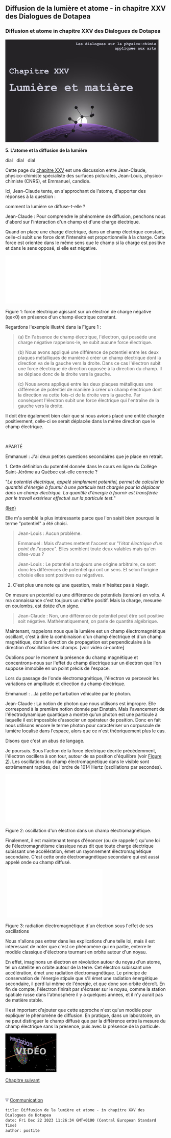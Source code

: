 ## Diffusion de la lumière et atome - in chapitre XXV des Dialogues de Dotapea
### Diffusion et atome in chapitre XXV des Dialogues de Dotapea
   ![](images/chap25planetemolecule.jpg)

**5\. L'atome et la diffusion de la lumière**

dial   dial   dial

Cette page du [chapitre XXV](chap25lumiereetmatiere.html) est une discussion entre Jean-Claude, physico-chimiste spécialiste des surfaces picturales, Jean-Louis, physico-chimiste (CNRS), et Emmanuel, candide.

Ici, Jean-Claude tente, en s'approchant de l'atome, d'apporter des réponses à la question :

comment la lumière se diffuse-t-elle ?

Jean-Claude : Pour comprendre le phénomène de diffusion, penchons nous d'abord sur l'interaction d'un champ et d'une charge électrique.

Quand on place une charge électrique, dans un champ électrique constant, celle-ci subit une force dont l'intensité est proportionnelle à la charge. Cette force est orientée dans le même sens que le champ si la charge est positive et dans le sens opposé, si elle est négative. 

![](images/chap25diffusionschema010.html)

  
Figure 1: force électrique agissant sur un électron de charge négative (qe<0) en présence d'un champ électrique constant.

  
Regardons l'exemple illustré dans la Figure 1 :

> (a) En l'absence de champ électrique, l'électron, qui possède une charge négative rappelons-le, ne subit aucune force électrique.
> 
>   
> (b) Nous avons appliqué une différence de potentiel entre les deux plaques métalliques de manière à créer un champ électrique dont la direction va de la gauche vers la droite. Dans ce cas l'électron subit une force électrique de direction opposée à la direction du champ. Il se déplace donc de la droite vers la gauche.
> 
>   
> (c) Nous avons appliqué entre les deux plaques métalliques une différence de potentiel de manière à créer un champ électrique dont la direction va cette fois-ci de la droite vers la gauche. Par conséquent l'électron subit une force électrique qui l'entraîne de la gauche vers la droite.

  
Il doit être également bien clair que si nous avions placé une entité chargée positivement, celle-ci se serait déplacée dans la même direction que le champ électrique.

 

APARTÉ

Emmanuel : J'ai deux petites questions secondaires que je place en retrait.

1\. Cette définition du potentiel donnée dans le cours en ligne du Collège Saint-Jérôme au Québec est-elle correcte ?

"_Le potentiel électrique, appelé simplement potentiel, permet de calculer la quantité d'énergie à fournir à une particule test chargée pour la déplacer dans un champ électrique. La quantité d'énergie à fournir est transférée par le travail extérieur effectué sur la particule test._"

[(lien)](http://cours.cegep-st-jerome.qc.ca/203-201-r.f/partie1/chap4/section1.htm)

Elle m'a semblé la plus intéressante parce que l'on saisit bien pourquoi le terme "potentiel" a été choisi.

> Jean-Louis : Aucun problème.
> 
> Emmanuel : Mais d'autres mettent l'accent sur "_l'état électrique d'un point de l'espace_". Elles semblent toute deux valables mais qu'en dites-vous ?
> 
> Jean-Louis : Le potentiel a toujours une origine arbitraire, ce sont donc les différences de potentiel qui ont un sens. Et selon l'origine choisie elles sont positives ou négatives.

2. C'est plus une note qu'une question, mais n'hésitez pas à réagir.

On mesure un potentiel ou une différence de potentiels (tension) en volts. A ma connaissance c'est toujours un chiffre positif. Mais la charge, mesurée en coulombs, est dotée d'un signe.

> Jean-Claude : Non, une différence de potentiel peut être soit positive soit négative. Mathématiquement, on parle de quantité algébrique.

Maintenant, rappelons nous que la lumière est un champ électromagnétique oscillant, c'est à dire la combinaison d'un champ électrique et d'un champ magnétique, dont la direction de propagation est perpendiculaire à la direction d'oscillation des champs. \[voir vidéo ci-contre\]

Oublions pour le moment la présence du champ magnétique et concentrons-nous sur l'effet du champ électrique sur un électron que l'on suppose immobile en un point précis de l'espace.

  
Lors du passage de l'onde électromagnétique, l'électron va percevoir les variations en amplitude et direction du champ électrique.

Emmanuel : ...la petite perturbation véhiculée par le photon.

Jean-Claude : La notion de photon que nous utilisons est impropre. Elle correspond à la première notion donnée par Einstein. Mais l'avancement de l'électrodynamique quantique a montré qu'un photon est une particule à laquelle il est impossible d'associer un opérateur de position. Donc en fait nous utilisons encore le terme photon pour caractériser un corpuscule de lumière localisé dans l'espace, alors que ce n'est théoriquement plus le cas.

Disons que c'est un abus de langage.

Je poursuis. Sous l'action de la force électrique décrite précédemment, l'électron oscillera à son tour, autour de sa position d'équilibre (voir [Figure 2](chap25diffusionetatome.html#figure2)). Les oscillations du champ électromagnétique dans le visible sont extrêmement rapides, de l'ordre de 1014 Hertz (oscillations par secondes).

![](images/chap25diffusionschema020.html)

  
Figure 2: oscillation d'un électron dans un champ électromagnétique.

Finalement, il est maintenant temps d'énoncer (ou de rappeler) qu'une loi de l'électromagnétisme classique nous dit que toute charge électrique subissant une accélération, émet un rayonnement électromagnétique secondaire. C'est cette onde électromagnétique secondaire qui est aussi appelé onde ou champ diffusé.

 ![](images/chap25diffusionschema030.html)

Figure 3: radiation électromagnétique d'un électron sous l'effet de ses oscillations

Nous n'allons pas entrer dans les explications d'une telle loi, mais il est intéressant de noter que c'est ce phénomène qui en partie, enterre le modèle classique d'électrons tournant en orbite autour d'un noyau.

En effet, imaginons un électron en révolution autour du noyau d'un atome, tel un satellite en orbite autour de la terre. Cet électron subissant une accélération, émet une radiation électromagnétique. Le principe de conservation de l'énergie stipule que s'il émet une radiation énergétique secondaire, il perd lui même de l'énergie, et que donc son orbite décroît. En fin de compte, l'électron finirait par s'écraser sur le noyau, comme la station spatiale russe dans l'atmosphère il y a quelques années, et il n'y aurait pas de matière stable.

Il est important d'ajouter que cette approche n'est qu'un modèle pour expliquer le phénomène de diffusion. En pratique, dans un laboratoire, on ne peut distinguer le champ diffusé que par la différence entre la mesure du champ électrique sans la présence, puis avec la présence de la particule.

[![](images/chap25propalumiere.jpg)](players/propalumiere/index.html)

[Chapitre suivant](chap26magnetisme.html)



 ![](images/transparent122x1.gif)

 ![](images/flechebas.gif) [Communication](http://www.artrealite.com/annonceurs.htm)
```
title: Diffusion de la lumière et atome - in chapitre XXV des Dialogues de Dotapea
date: Fri Dec 22 2023 11:26:34 GMT+0100 (Central European Standard Time)
author: postite
```
